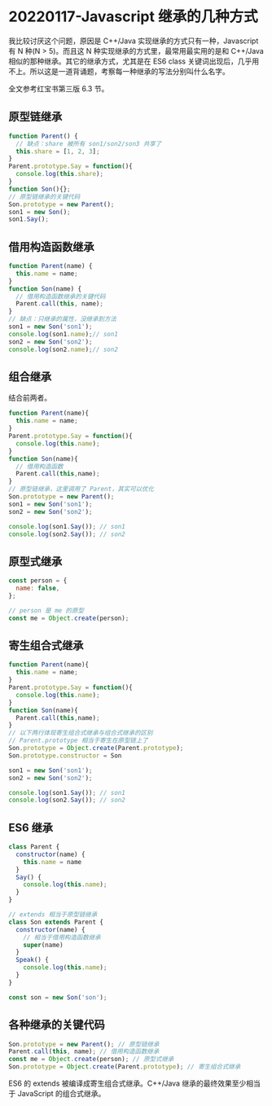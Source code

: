 # 20220117-Javascript 继承的几种方式

我比较讨厌这个问题，原因是 C++/Java 实现继承的方式只有一种，Javascript 有 N 种(N > 5)。而且这 N 种实现继承的方式里，最常用最实用的是和 C++/Java 相似的那种继承。其它的继承方式，尤其是在 ES6 class 关键词出现后，几乎用不上。所以这是一道背诵题，考察每一种继承的写法分别叫什么名字。

全文参考红宝书第三版 6.3 节。

## 原型链继承

```JavaScript
function Parent() {
  // 缺点：share 被所有 son1/son2/son3 共享了
  this.share = [1, 2, 3];
}
Parent.prototype.Say = function(){
  console.log(this.share);
}
function Son(){};
// 原型链继承的关键代码
Son.prototype = new Parent();
son1 = new Son();
son1.Say();
```

## 借用构造函数继承

```JavaScript
function Parent(name) {
  this.name = name;
}
function Son(name) {
  // 借用构造函数继承的关键代码
  Parent.call(this, name);
}
// 缺点：只继承的属性，没继承到方法
son1 = new Son('son1');
console.log(son1.name);// son1
son2 = new Son('son2');
console.log(son2.name);// son2
```

## 组合继承

结合前两者。

```JavaScript
function Parent(name){
  this.name = name;
}
Parent.prototype.Say = function(){
  console.log(this.name);
}
function Son(name){
  // 借用构造函数
  Parent.call(this,name);
}
// 原型链继承，这里调用了 Parent，其实可以优化
Son.prototype = new Parent();
son1 = new Son('son1');
son2 = new Son('son2');

console.log(son1.Say()); // son1
console.log(son2.Say()); // son2
```

## 原型式继承

```JavaScript
const person = {
  name: false,
};

// person 是 me 的原型
const me = Object.create(person);
```

## 寄生组合式继承

```JavaScript
function Parent(name){
  this.name = name;
}
Parent.prototype.Say = function(){
  console.log(this.name);
}
function Son(name){
  Parent.call(this,name);
}
// 以下两行体现寄生组合式继承与组合式继承的区别
// Parent.prototype 相当于寄生在原型链上了
Son.prototype = Object.create(Parent.prototype);
Son.prototype.constructor = Son

son1 = new Son('son1');
son2 = new Son('son2');

console.log(son1.Say()); // son1
console.log(son2.Say()); // son2
```

## ES6 继承

```JavaScript
class Parent {
  constructor(name) {
    this.name = name
  }
  Say() {
    console.log(this.name);
  }
}

// extends 相当于原型链继承
class Son extends Parent {
  constructor(name) {
    // 相当于借用构造函数继承
    super(name)
  }
  Speak() {
    console.log(this.name);
  }
}

const son = new Son('son');
```

## 各种继承的关键代码

```JavaScript
Son.prototype = new Parent(); // 原型链继承
Parent.call(this, name); // 借用构造函数继承
const me = Object.create(person); // 原型式继承
Son.prototype = Object.create(Parent.prototype); // 寄生组合式继承
```

ES6 的 extends 被编译成寄生组合式继承。C++/Java 继承的最终效果至少相当于 JavaScript 的组合式继承。





















